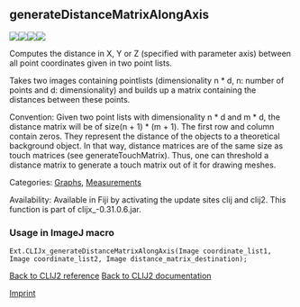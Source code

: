 ## generateDistanceMatrixAlongAxis
<img src="images/mini_empty_logo.png"/><img src="images/mini_empty_logo.png"/><img src="images/mini_clijx_logo.png"/><img src="images/mini_empty_logo.png"/>

Computes the distance in X, Y or Z (specified with parameter axis) between all point coordinates given in two point lists.

Takes two images containing pointlists (dimensionality n * d, n: number of points and d: dimensionality) and builds up a matrix containing the distances between these points. 

Convention: Given two point lists with dimensionality n * d and m * d, the distance matrix will be of size(n + 1) * (m + 1). The first row and column contain zeros. They represent the distance of the objects to a theoretical background object. In that way, distance matrices are of the same size as touch matrices (see generateTouchMatrix). Thus, one can threshold a distance matrix to generate a touch matrix out of it for drawing meshes.

Categories: [Graphs](https://clij.github.io/clij2-docs/reference__graph), [Measurements](https://clij.github.io/clij2-docs/reference__measurement)

Availability: Available in Fiji by activating the update sites clij and clij2.
This function is part of clijx_-0.31.0.6.jar.

### Usage in ImageJ macro
```
Ext.CLIJx_generateDistanceMatrixAlongAxis(Image coordinate_list1, Image coordinate_list2, Image distance_matrix_destination);
```


[Back to CLIJ2 reference](https://clij.github.io/clij2-docs/reference)
[Back to CLIJ2 documentation](https://clij.github.io/clij2-docs)

[Imprint](https://clij.github.io/imprint)
